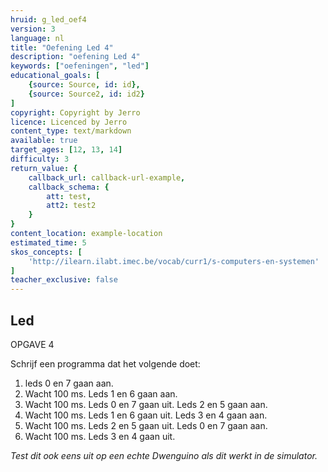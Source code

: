 ```yaml
---
hruid: g_led_oef4
version: 3
language: nl
title: "Oefening Led 4"
description: "oefening Led 4"
keywords: ["oefeningen", "led"]
educational_goals: [
    {source: Source, id: id}, 
    {source: Source2, id: id2}
]
copyright: Copyright by Jerro
licence: Licenced by Jerro
content_type: text/markdown
available: true
target_ages: [12, 13, 14]
difficulty: 3
return_value: {
    callback_url: callback-url-example,
    callback_schema: {
        att: test,
        att2: test2
    }
}
content_location: example-location
estimated_time: 5
skos_concepts: [
    'http://ilearn.ilabt.imec.be/vocab/curr1/s-computers-en-systemen'
]
teacher_exclusive: false
---
```

## Led

OPGAVE 4

Schrijf een programma dat het volgende doet:

1. leds 0 en 7 gaan aan.
2. Wacht 100 ms. Leds 1 en 6 gaan aan.
3. Wacht 100 ms. Leds 0 en 7 gaan uit. Leds 2 en 5 gaan aan.
4. Wacht 100 ms. Leds 1 en 6 gaan uit. Leds 3 en 4 gaan aan.
5. Wacht 100 ms. Leds 2 en 5 gaan uit. Leds 0 en 7 gaan aan.
6. Wacht 100 ms. Leds 3 en 4 gaan uit.

*Test dit ook eens uit op een echte Dwenguino als dit werkt in de simulator.*